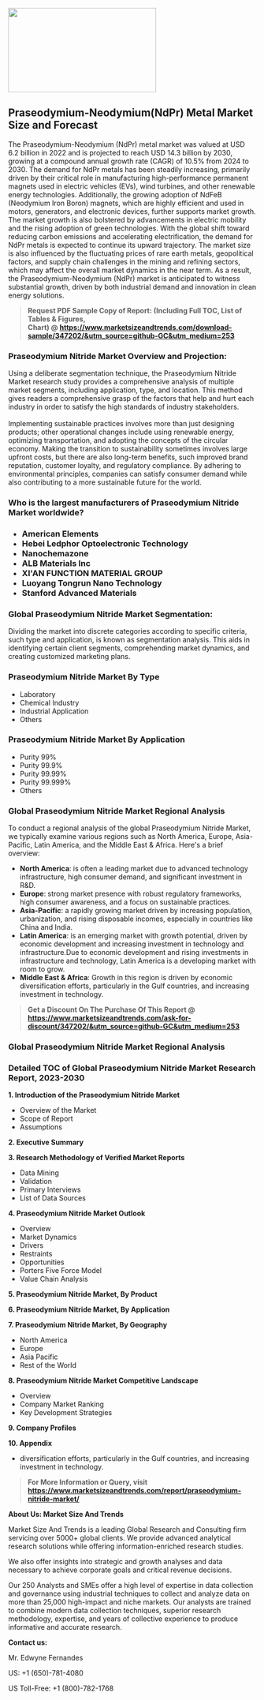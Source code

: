 <p><img class="alignnone size-medium wp-image-20088" src="https://ffe5etoiles.com/wp-content/uploads/2024/12/MST1-300x171.png" alt="" width="300" height="171" /></p><h2>Praseodymium-Neodymium(NdPr) Metal Market Size and Forecast</h2><p>The Praseodymium-Neodymium (NdPr) metal market was valued at USD 6.2 billion in 2022 and is projected to reach USD 14.3 billion by 2030, growing at a compound annual growth rate (CAGR) of 10.5% from 2024 to 2030. The demand for NdPr metals has been steadily increasing, primarily driven by their critical role in manufacturing high-performance permanent magnets used in electric vehicles (EVs), wind turbines, and other renewable energy technologies. Additionally, the growing adoption of NdFeB (Neodymium Iron Boron) magnets, which are highly efficient and used in motors, generators, and electronic devices, further supports market growth. The market growth is also bolstered by advancements in electric mobility and the rising adoption of green technologies. With the global shift toward reducing carbon emissions and accelerating electrification, the demand for NdPr metals is expected to continue its upward trajectory. The market size is also influenced by the fluctuating prices of rare earth metals, geopolitical factors, and supply chain challenges in the mining and refining sectors, which may affect the overall market dynamics in the near term. As a result, the Praseodymium-Neodymium (NdPr) market is anticipated to witness substantial growth, driven by both industrial demand and innovation in clean energy solutions.</p></p><blockquote id="" class=""><strong>Request PDF Sample Copy of Report: (Including Full TOC, List of Tables &amp; Figures, Chart)&nbsp;@&nbsp;<strong><a href="https://www.marketsizeandtrends.com/download-sample/347202/&utm_source=github-GC&utm_medium=253" target="_blank">https://www.marketsizeandtrends.com/download-sample/347202/&utm_source=github-GC&utm_medium=253</a></strong></strong></blockquote><h3 id="" class="">Praseodymium Nitride Market&nbsp;Overview and Projection:</h3><p id="" class="">Using a deliberate segmentation technique, the Praseodymium Nitride Market research study provides a comprehensive analysis of multiple market segments, including application, type, and location. This method gives readers a comprehensive grasp of the factors that help and hurt each industry in order to satisfy the high standards of industry stakeholders. <br /> <br />Implementing sustainable practices involves more than just designing products; other operational changes include using renewable energy, optimizing transportation, and adopting the concepts of the circular economy. Making the transition to sustainability sometimes involves large upfront costs, but there are also long-term benefits, such improved brand reputation, customer loyalty, and regulatory compliance. By adhering to environmental principles, companies can satisfy consumer demand while also contributing to a more sustainable future for the world.</p><h3 id="" class="">Who is the largest manufacturers of&nbsp;Praseodymium Nitride Market worldwide?</h3><h3 class=""><p><ul><li>American Elements </li><li> Hebei Ledphor Optoelectronic Technology </li><li> Nanochemazone </li><li> ALB Materials Inc </li><li> XI'AN FUNCTION MATERIAL GROUP </li><li> Luoyang Tongrun Nano Technology </li><li> Stanford Advanced Materials</li></ul></p></h3><h3 id="" class="">Global&nbsp;Praseodymium Nitride Market Segmentation:</h3><p id="" class="">Dividing the market into discrete categories according to specific criteria, such type and application, is known as segmentation analysis. This aids in identifying certain client segments, comprehending market dynamics, and creating customized marketing plans.</p><h3 id="" class="">Praseodymium Nitride Market&nbsp;By Type</h3><p><p><ul><li>Laboratory</li><li> Chemical Industry</li><li> Industrial Application</li><li> Others</p></li></ul></p></p><h3 id="" class="">Praseodymium Nitride Market&nbsp;By Application</h3><p class=""><p><ul><li>Purity 99%</li><li> Purity 99.9%</li><li> Purity 99.99%</li><li> Purity 99.999%</li><li> Others</li></ul></p></p><h3 id="" class="">Global Praseodymium Nitride Market Regional Analysis</h3><p id="" class="">To conduct a regional analysis of the global Praseodymium Nitride Market, we typically examine various regions such as North America, Europe, Asia-Pacific, Latin America, and the Middle East &amp; Africa. Here's a brief overview:</p><ul><li><strong>North America</strong>: is often a leading market due to advanced technology infrastructure, high consumer demand, and significant investment in R&amp;D.</li><li><strong>Europe</strong>: strong market presence with robust regulatory frameworks, high consumer awareness, and a focus on sustainable practices.</li><li><strong>Asia-Pacific</strong>: a rapidly growing market driven by increasing population, urbanization, and rising disposable incomes, especially in countries like China and India.</li><li><strong>Latin America</strong>: is an emerging market with growth potential, driven by economic development and increasing investment in technology and infrastructure.Due to economic development and rising investments in infrastructure and technology, Latin America is a developing market with room to grow.</li><li><strong>Middle East &amp; Africa</strong>: Growth in this region is driven by economic diversification efforts, particularly in the Gulf countries, and increasing investment in technology.</li></ul><blockquote id="" class=""><strong>Get a Discount On The Purchase Of This Report @ <strong><a href="https://www.marketsizeandtrends.com/ask-for-discount/347202/&utm_source=github-GC&utm_medium=253" target="_blank">https://www.marketsizeandtrends.com/ask-for-discount/347202/&utm_source=github-GC&utm_medium=253</a></strong></strong></blockquote><h3 id="" class="">Global Praseodymium Nitride Market Regional Analysis</h3><h3 id="" class="">Detailed TOC of Global Praseodymium Nitride Market Research Report, 2023-2030</h3><p id="" class=""><strong>1. Introduction of the Praseodymium Nitride Market</strong></p><ul><li>Overview of the Market</li><li>Scope of Report</li><li>Assumptions</li></ul><p id="" class=""><strong>2. Executive Summary</strong></p><p id="" class=""><strong>3. Research Methodology of Verified Market Reports</strong></p><ul><li>Data Mining</li><li>Validation</li><li>Primary Interviews</li><li>List of Data Sources</li></ul><p id="" class=""><strong>4. Praseodymium Nitride Market Outlook</strong></p><ul><li>Overview</li><li>Market Dynamics</li><li>Drivers</li><li>Restraints</li><li>Opportunities</li><li>Porters Five Force Model</li><li>Value Chain Analysis</li></ul><p id="" class=""><strong>5. Praseodymium Nitride Market, By Product</strong></p><p id="" class=""><strong>6. Praseodymium Nitride Market, By Application</strong></p><p id="" class=""><strong>7. Praseodymium Nitride Market, By Geography</strong></p><ul><li>North America</li><li>Europe</li><li>Asia Pacific</li><li>Rest of the World</li></ul><p id="" class=""><strong>8. Praseodymium Nitride Market Competitive Landscape</strong></p><ul><li>Overview</li><li>Company Market Ranking</li><li>Key Development Strategies</li></ul><p id="" class=""><strong>9. Company Profiles</strong></p><p id="" class=""><strong>10. Appendix</strong></p><ul><li>diversification efforts, particularly in the Gulf countries, and increasing investment in technology.</li></ul><blockquote id="" class=""><strong>For More Information or Query, visit <strong><strong><a href="https://www.marketsizeandtrends.com/report/praseodymium-nitride-market/" target="_blank">https://www.marketsizeandtrends.com/report/praseodymium-nitride-market/</a></strong></strong></strong></blockquote><p id="" class=""><strong>About Us: Market Size And Trends</strong></p><p id="" class="">Market Size And Trends is a leading Global Research and Consulting firm servicing over 5000+ global clients. We provide advanced analytical research solutions while offering information-enriched research studies.</p><p id="" class="">We also offer insights into strategic and growth analyses and data necessary to achieve corporate goals and critical revenue decisions.</p><p id="" class="">Our 250 Analysts and SMEs offer a high level of expertise in data collection and governance using industrial techniques to collect and analyze data on more than 25,000 high-impact and niche markets. Our analysts are trained to combine modern data collection techniques, superior research methodology, expertise, and years of collective experience to produce informative and accurate research.</p><p id="" class=""><strong>Contact us:</strong></p><p id="" class="">Mr. Edwyne Fernandes</p><p id="" class="">US: +1 (650)-781-4080</p><p id="" class="">US Toll-Free: +1 (800)-782-1768</p>
